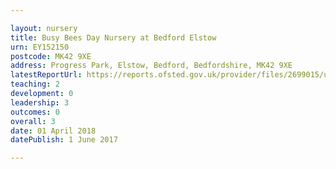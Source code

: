 ```yaml
---

layout: nursery
title: Busy Bees Day Nursery at Bedford Elstow
urn: EY152150
postcode: MK42 9XE
address: Progress Park, Elstow, Bedford, Bedfordshire, MK42 9XE
latestReportUrl: https://reports.ofsted.gov.uk/provider/files/2699015/urn/EY152150.pdf
teaching: 2
development: 0
leadership: 3
outcomes: 0
overall: 3
date: 01 April 2018 
datePublish: 1 June 2017

---
```

